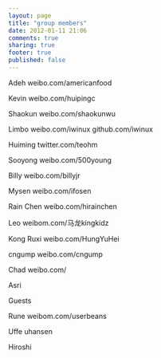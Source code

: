 ```yaml
---
layout: page
title: "group members"
date: 2012-01-11 21:06
comments: true
sharing: true
footer: true
published: false
---
```



Adeh
weibo.com/americanfood

Kevin
weibo.com/huipingc

Shaokun
weibo.com/shaokunwu

Limbo
weibo.com/iwinux
github.com/iwinux

Huiming
twitter.com/teohm

Sooyong
weibo.com/500young

Billy
weibo.com/billyjr

Mysen
weibo.com/ifosen

Rain Chen
weibo.com/hirainchen

Leo
weibom.com/马龙kingkidz

Kong Ruxi
weibo.com/HungYuHei

cngump
weibo.com/cngump

Chad
weibo.com/

Asri

Guests

Rune
weibom.com/userbeans

Uffe
uhansen

Hiroshi











